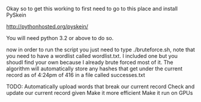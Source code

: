 Okay so to get this working to first need to go to this place and install PySkein

http://pythonhosted.org/pyskein/

You will need python 3.2 or above to do so.

now in order to run the script you just need to type ./bruteforce.sh, note that you need to have a wordlist called wordlist.txt. I included one but you shoudl find your own because I already brute forced most of it. The algorithm will automatically store any hashes that get under the current record as of 4:24pm of 416 in a file called successes.txt

TODO:
	Automatically upload words that break our current record
	Check and update our current record given 
	Make it more efficient
	Make it run on GPUs 

